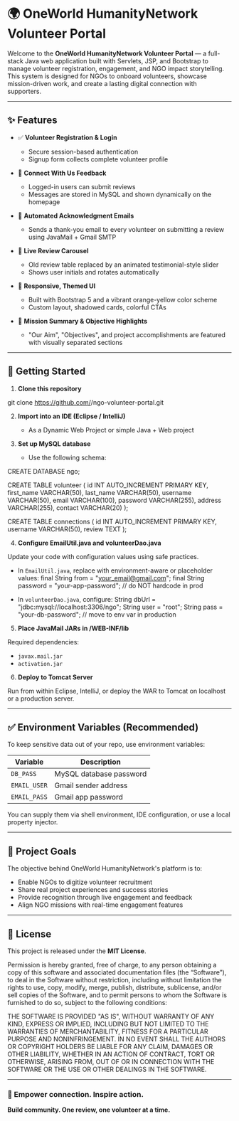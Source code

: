# 🌍 OneWorld HumanityNetwork Volunteer Portal

Welcome to the **OneWorld HumanityNetwork Volunteer Portal** — a full-stack Java web application built with Servlets, JSP, and Bootstrap to manage volunteer registration, engagement, and NGO impact storytelling. This system is designed for NGOs to onboard volunteers, showcase mission-driven work, and create a lasting digital connection with supporters.

---

## ✨ Features

- ✅ **Volunteer Registration & Login**
  - Secure session-based authentication
  - Signup form collects complete volunteer profile

- 💬 **Connect With Us Feedback**
  - Logged-in users can submit reviews
  - Messages are stored in MySQL and shown dynamically on the homepage

- 💌 **Automated Acknowledgment Emails**
  - Sends a thank-you email to every volunteer on submitting a review using JavaMail + Gmail SMTP

- 🧾 **Live Review Carousel**
  - Old review table replaced by an animated testimonial-style slider
  - Shows user initials and rotates automatically

- 🎨 **Responsive, Themed UI**
  - Built with Bootstrap 5 and a vibrant orange-yellow color scheme
  - Custom layout, shadowed cards, colorful CTAs

- 🧭 **Mission Summary & Objective Highlights**
  - "Our Aim", "Objectives", and project accomplishments are featured with visually separated sections

---

## 🚀 Getting Started

1. **Clone this repository**

git clone https://github.com/<your-username>/ngo-volunteer-portal.git


2. **Import into an IDE (Eclipse / IntelliJ)**
   - As a Dynamic Web Project or simple Java + Web project

3. **Set up MySQL database**
   - Use the following schema:

CREATE DATABASE ngo;

CREATE TABLE volunteer (
id INT AUTO_INCREMENT PRIMARY KEY,
first_name VARCHAR(50),
last_name VARCHAR(50),
username VARCHAR(50),
email VARCHAR(100),
password VARCHAR(255),
address VARCHAR(255),
contact VARCHAR(20)
);

CREATE TABLE connections (
id INT AUTO_INCREMENT PRIMARY KEY,
username VARCHAR(50),
review TEXT
);


4. **Configure EmailUtil.java and volunteerDao.java**

Update your code with configuration values using safe practices.

- In `EmailUtil.java`, replace with environment-aware or placeholder values:
final String from = "your_email@gmail.com";
final String password = "your-app-password"; // do NOT hardcode in prod


- In `volunteerDao.java`, configure:
String dbUrl = "jdbc:mysql://localhost:3306/ngo";
String user = "root";
String pass = "your-db-password"; // move to env var in production


5. **Place JavaMail JARs in /WEB-INF/lib**

Required dependencies:
- `javax.mail.jar`
- `activation.jar`

6. **Deploy to Tomcat Server**

Run from within Eclipse, IntelliJ, or deploy the WAR to Tomcat on localhost or a production server.

---

## ✅ Environment Variables (Recommended)

To keep sensitive data out of your repo, use environment variables:

| Variable       | Description                           |
|----------------|---------------------------------------|
| `DB_PASS`      | MySQL database password               |
| `EMAIL_USER`   | Gmail sender address                  |
| `EMAIL_PASS`   | Gmail app password                    |

You can supply them via shell environment, IDE configuration, or use a local property injector.

---

## 🙌 Project Goals

The objective behind OneWorld HumanityNetwork's platform is to:

- Enable NGOs to digitize volunteer recruitment
- Share real project experiences and success stories
- Provide recognition through live engagement and feedback
- Align NGO missions with real-time engagement features

---

## 📝 License

This project is released under the **MIT License**.

Permission is hereby granted, free of charge, to any person obtaining a copy
of this software and associated documentation files (the “Software”), to deal
in the Software without restriction, including without limitation the rights
to use, copy, modify, merge, publish, distribute, sublicense, and/or sell
copies of the Software, and to permit persons to whom the Software is
furnished to do so, subject to the following conditions:

THE SOFTWARE IS PROVIDED "AS IS", WITHOUT WARRANTY OF ANY KIND, EXPRESS OR
IMPLIED, INCLUDING BUT NOT LIMITED TO THE WARRANTIES OF MERCHANTABILITY,
FITNESS FOR A PARTICULAR PURPOSE AND NONINFRINGEMENT. IN NO EVENT SHALL THE
AUTHORS OR COPYRIGHT HOLDERS BE LIABLE FOR ANY CLAIM, DAMAGES OR OTHER
LIABILITY, WHETHER IN AN ACTION OF CONTRACT, TORT OR OTHERWISE, ARISING FROM,
OUT OF OR IN CONNECTION WITH THE SOFTWARE OR THE USE OR OTHER DEALINGS IN THE
SOFTWARE.


---

### 🚀 Empower connection. Inspire action.  
**Build community. One review, one volunteer at a time.**


